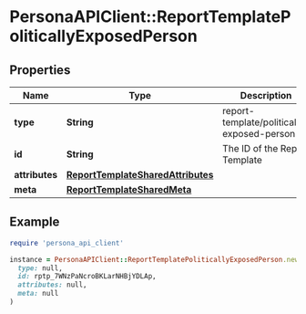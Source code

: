 # PersonaAPIClient::ReportTemplatePoliticallyExposedPerson

## Properties

| Name | Type | Description | Notes |
| ---- | ---- | ----------- | ----- |
| **type** | **String** | report-template/politically-exposed-person | [optional] |
| **id** | **String** | The ID of the Report Template | [optional] |
| **attributes** | [**ReportTemplateSharedAttributes**](ReportTemplateSharedAttributes.md) |  | [optional] |
| **meta** | [**ReportTemplateSharedMeta**](ReportTemplateSharedMeta.md) |  | [optional] |

## Example

```ruby
require 'persona_api_client'

instance = PersonaAPIClient::ReportTemplatePoliticallyExposedPerson.new(
  type: null,
  id: rptp_7WNzPaNcroBKLarNHBjYDLAp,
  attributes: null,
  meta: null
)
```


